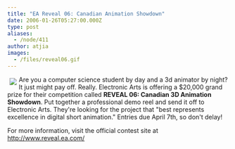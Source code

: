 ```yaml
---
title: "EA Reveal 06: Canadian Animation Showdown"
date: 2006-01-26T05:27:00.000Z
type: post
aliases:
  - /node/411
author: atjia
images:
  - /files/reveal06.gif
---
```


<div class="field field-name-body field-type-text-with-summary field-label-hidden"><div class="field-items"><div class="field-item even"><p><img src="/files/reveal06.gif" align="left" vspace="5" hspace="5">Are you a computer science student by day and a 3d animator by night?  It just might pay off.  Really.  Electronic Arts is offering a $20,000 grand prize for their competition called <strong>REVEAL 06: Canadian 3D Animation Showdown</strong>.  Put together a professional demo reel and send it off to Electronic Arts.  They&apos;re looking for the project that &quot;best represents excellence in digital short animation.&quot;  Entries due April 7th, so don&apos;t delay!</p>
<p>For more information, visit the official contest site at <a href="http://www.reveal.ea.com/">http://www.reveal.ea.com/</a></p>
</div></div></div>    <footer>
          </footer>
